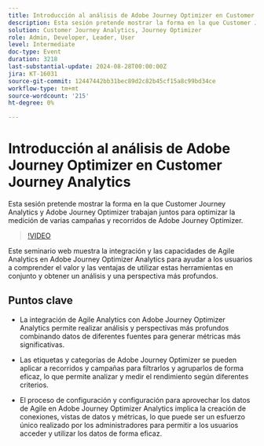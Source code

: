 ```yaml
---
title: Introducción al análisis de Adobe Journey Optimizer en Customer Journey Analytics
description: Esta sesión pretende mostrar la forma en la que Customer Journey Analytics y Adobe Journey Optimizer trabajan juntos para optimizar la medición de varias campañas y recorridos de Adobe Journey Optimizer.
solution: Customer Journey Analytics, Journey Optimizer
role: Admin, Developer, Leader, User
level: Intermediate
doc-type: Event
duration: 3218
last-substantial-update: 2024-08-28T00:00:00Z
jira: KT-16031
source-git-commit: 12447442bb31bec89d2c82b45cf15a8c99bd34ce
workflow-type: tm+mt
source-wordcount: '215'
ht-degree: 0%

---
```



# Introducción al análisis de Adobe Journey Optimizer en Customer Journey Analytics

Esta sesión pretende mostrar la forma en la que Customer Journey Analytics y Adobe Journey Optimizer trabajan juntos para optimizar la medición de varias campañas y recorridos de Adobe Journey Optimizer.

>[!VIDEO](https://video.tv.adobe.com/v/3432996/?learn=on)

Este seminario web muestra la integración y las capacidades de Agile Analytics en Adobe Journey Optimizer Analytics para ayudar a los usuarios a comprender el valor y las ventajas de utilizar estas herramientas en conjunto y obtener un análisis y una perspectiva más profundos.

## Puntos clave

* La integración de Agile Analytics con Adobe Journey Optimizer Analytics permite realizar análisis y perspectivas más profundos combinando datos de diferentes fuentes para generar métricas más significativas.

* Las etiquetas y categorías de Adobe Journey Optimizer se pueden aplicar a recorridos y campañas para filtrarlos y agruparlos de forma eficaz, lo que permite analizar y medir el rendimiento según diferentes criterios.

* El proceso de configuración y configuración para aprovechar los datos de Agile en Adobe Journey Optimizer Analytics implica la creación de conexiones, vistas de datos y métricas, lo que puede ser un esfuerzo único realizado por los administradores para permitir a los usuarios acceder y utilizar los datos de forma eficaz.
